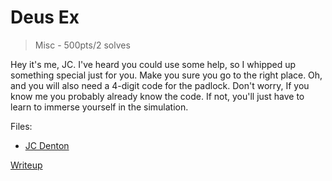 # Deus Ex
> Misc - 500pts/2 solves

Hey it's me, JC.
I've heard you could use some help, so I whipped up something special just for you.
Make you sure you go to the right place. Oh, and you will also need a 4-digit code for the padlock.
Don't worry, If you know me you probably already know the code.
If not, you'll just have to learn to immerse yourself in the simulation.

Files:
- [JC Denton](JC_Denton.png)

[Writeup](writeup/README.md)